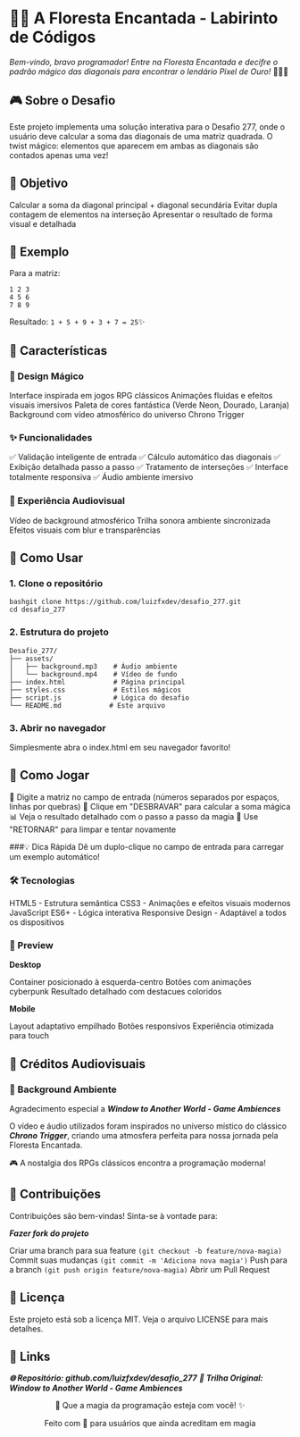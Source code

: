 # 🌲✨ A Floresta Encantada - Labirinto de Códigos

*Bem-vindo, bravo programador! Entre na Floresta Encantada e decifre o padrão mágico das diagonais para encontrar o lendário Pixel de Ouro!* 🧙‍♂️💎

## 🎮 Sobre o Desafio

Este projeto implementa uma solução interativa para o Desafio 277, onde o usuário deve calcular a soma das diagonais de uma matriz quadrada. O twist mágico: elementos que aparecem em ambas as diagonais são contados apenas uma vez!

## 🎯 Objetivo

Calcular a soma da diagonal principal + diagonal secundária
Evitar dupla contagem de elementos na interseção
Apresentar o resultado de forma visual e detalhada

## 📝 Exemplo

Para a matriz:
```
1 2 3
4 5 6
7 8 9
```

Resultado: ``` 1 + 5 + 9 + 3 + 7 = 25 ```✨

## 🌟 Características

### 🎨 Design Mágico

Interface inspirada em jogos RPG clássicos
Animações fluidas e efeitos visuais imersivos
Paleta de cores fantástica (Verde Neon, Dourado, Laranja)
Background com vídeo atmosférico do universo Chrono Trigger

### ✨ Funcionalidades

✅ Validação inteligente de entrada
✅ Cálculo automático das diagonais
✅ Exibição detalhada passo a passo
✅ Tratamento de interseções
✅ Interface totalmente responsiva
✅ Áudio ambiente imersivo

### 🎵 Experiência Audiovisual

Vídeo de background atmosférico
Trilha sonora ambiente sincronizada
Efeitos visuais com blur e transparências

## 🚀 Como Usar

### 1. Clone o repositório
```
bashgit clone https://github.com/luizfxdev/desafio_277.git
cd desafio_277
```
### 2. Estrutura do projeto
```
Desafio_277/
├── assets/
│   ├── background.mp3    # Áudio ambiente
│   └── background.mp4    # Vídeo de fundo
├── index.html            # Página principal
├── styles.css            # Estilos mágicos
├── script.js             # Lógica do desafio
└── README.md            # Este arquivo
```
### 3. Abrir no navegador

Simplesmente abra o index.html em seu navegador favorito!

## 🎲 Como Jogar

📝 Digite a matriz no campo de entrada (números separados por espaços, linhas por quebras)
🔮 Clique em "DESBRAVAR" para calcular a soma mágica
📊 Veja o resultado detalhado com o passo a passo da magia
🔄 Use "RETORNAR" para limpar e tentar novamente

###💡 Dica Rápida
Dê um duplo-clique no campo de entrada para carregar um exemplo automático!

### 🛠️ Tecnologias

HTML5 - Estrutura semântica
CSS3 - Animações e efeitos visuais modernos
JavaScript ES6+ - Lógica interativa
Responsive Design - Adaptável a todos os dispositivos

### 🎨 Preview

**Desktop**

Container posicionado à esquerda-centro
Botões com animações cyberpunk
Resultado detalhado com destacues coloridos

**Mobile**

Layout adaptativo empilhado
Botões responsivos
Experiência otimizada para touch

## 🎵 Créditos Audiovisuais

### 🌿 Background Ambiente

Agradecimento especial a ***Window to Another World - Game Ambiences***

O vídeo e áudio utilizados foram inspirados no universo místico do clássico ***Chrono Trigger***, criando uma atmosfera perfeita para nossa jornada pela Floresta Encantada.

🎮 A nostalgia dos RPGs clássicos encontra a programação moderna!

## 🤝 Contribuições
Contribuições são bem-vindas! Sinta-se à vontade para:

***Fazer fork do projeto***

Criar uma branch para sua feature ```(git checkout -b feature/nova-magia)```
Commit suas mudanças ```(git commit -m 'Adiciona nova magia')```
Push para a branch ```(git push origin feature/nova-magia)```
Abrir um Pull Request

## 📄 Licença
Este projeto está sob a licença MIT. Veja o arquivo LICENSE para mais detalhes.

## 🔗 Links

***🌐 Repositório: github.com/luizfxdev/desafio_277***
***🎵 Trilha Original: Window to Another World - Game Ambiences***


<div align="center">

🌲 Que a magia da programação esteja com você! ✨

Feito com 💚 para usuários que ainda acreditam em magia

</div>
